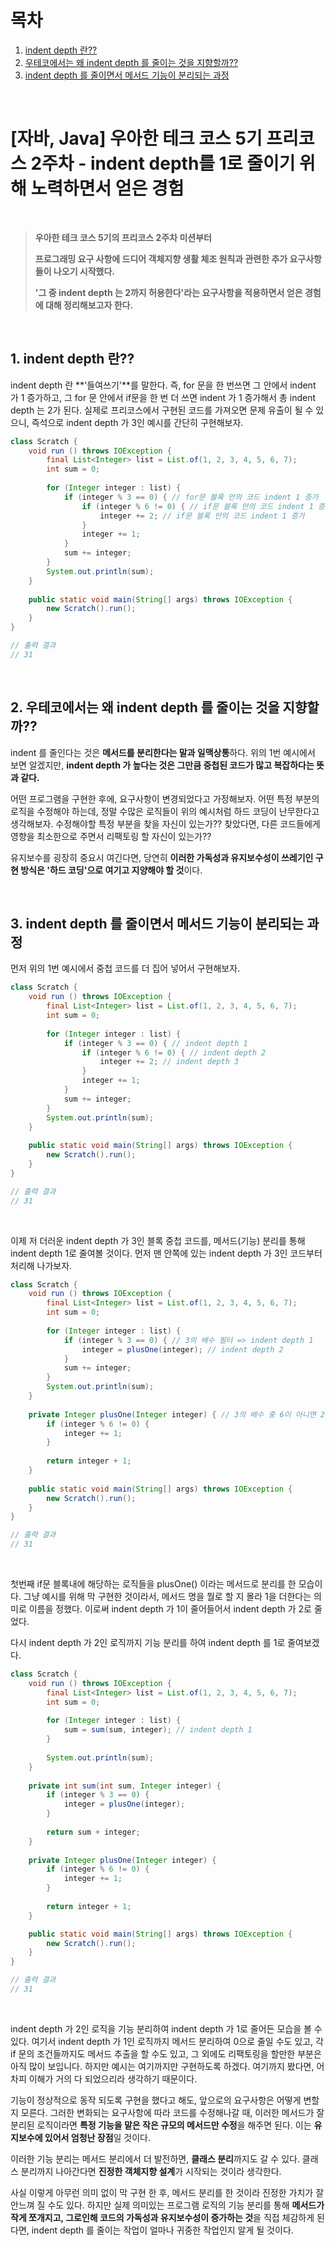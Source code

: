# 목차

1. [indent depth 란??](#1-indent-depth-란) <br/>
2. [우테코에서는 왜 indent depth 를 줄이는 것을 지향할까??](#2-우테코에서는-왜-indent-depth-를-줄이는-것을-지향할까) <br/>
3. [indent depth 를 줄이면서 메서드 기능이 분리되는 과정](#3-indent-depth-를-줄이면서-메서드-기능이-분리되는-과정) <br/>

<br/>

# [자바, Java] 우아한 테크 코스 5기 프리코스 2주차 - indent depth를 1로 줄이기 위해 노력하면서 얻은 경험

<br/>

> **우아한 테크 코스 5기의 프리코스 2주차 미션부터**
>
> **프로그래밍 요구 사항에 드디어 객체지향 생활 체조 원칙과 관련한 추가 요구사항들이 나오기 시작했다.**
>
> **'그 중 indent depth 는 2까지 허용한다'라는 요구사항을 적용하면서 얻은 경험에 대해 정리해보고자 한다.**

<br/>

## 1. indent depth 란??

indent depth 란 **'들여쓰기'**를 말한다. 즉, for 문을 한 번쓰면 그 안에서 indent 가 1 증가하고, 그 for 문 안에서 if문을 한 번 더 쓰면 indent 가 1 증가해서 총 indent depth 는 2가 된다. 실제로 프리코스에서 구현된 코드를 가져오면 문제 유출이 될 수 있으니, 즉석으로 indent depth 가 3인 예시를 간단히 구현해보자.

```java
class Scratch {
    void run () throws IOException {
        final List<Integer> list = List.of(1, 2, 3, 4, 5, 6, 7);
        int sum = 0;
        
        for (Integer integer : list) {
            if (integer % 3 == 0) { // for문 블록 안의 코드 indent 1 증가
                if (integer % 6 != 0) { // if문 블록 안의 코드 indent 1 증가
                    integer += 2; // if문 블록 안의 코드 indent 1 증가 		=> 총 indent depth 3
                }
                integer += 1;
            }
            sum += integer;
        }
        System.out.println(sum);
    }
    
    public static void main(String[] args) throws IOException {
        new Scratch().run();
    }
}

// 출력 결과
// 31
```

<br/>

## 2. 우테코에서는 왜 indent depth 를 줄이는 것을 지향할까??

indent 를 줄인다는 것은 **메서드를 분리한다는 말과 일맥상통**하다. 위의 1번 예시에서 보면 알겠지만, **indent depth 가 높다는 것은 그만큼 중첩된 코드가 많고 복잡하다는 뜻과 같다.**

어떤 프로그램을 구현한 후에, 요구사항이 변경되었다고 가정해보자. 어떤 특정 부분의 로직을 수정해야 하는데, 정말 수많은 로직들이 위의 예시처럼 하드 코딩이 난무한다고 생각해보자. 수정해야할 특정 부분을 찾을 자신이 있는가?? 찾았다면, 다른 코드들에게 영향을 최소한으로 주면서 리팩토링 할 자신이 있는가??

유지보수를 굉장히 중요시 여긴다면, 당연히 **이러한 가독성과 유지보수성이 쓰레기인 구현 방식은 '하드 코딩'으로 여기고 지양해야 할 것**이다.

<br/>

## 3. indent depth 를 줄이면서 메서드 기능이 분리되는 과정

먼저 위의 1번 예시에서 중첩 코드를 더 집어 넣어서 구현해보자.

```java
class Scratch {
    void run () throws IOException {
        final List<Integer> list = List.of(1, 2, 3, 4, 5, 6, 7);
        int sum = 0;
        
        for (Integer integer : list) {
            if (integer % 3 == 0) { // indent depth 1
                if (integer % 6 != 0) { // indent depth 2
                    integer += 2; // indent depth 3
                }
                integer += 1;
            }
            sum += integer;
        }
        System.out.println(sum);
    }
    
    public static void main(String[] args) throws IOException {
        new Scratch().run();
    }
}

// 출력 결과
// 31
```

<br/>

이제 저 더러운 indent depth 가 3인 블록 중첩 코드를, 메서드(기능) 분리를 통해 indent depth 1로 줄여볼 것이다. 먼저 맨 안쪽에 있는 indent depth 가 3인 코드부터 처리해 나가보자.

```java
class Scratch {
    void run () throws IOException {
        final List<Integer> list = List.of(1, 2, 3, 4, 5, 6, 7);
        int sum = 0;
        
        for (Integer integer : list) {
            if (integer % 3 == 0) { // 3의 배수 필터 => indent depth 1
                integer = plusOne(integer); // indent depth 2
            }
            sum += integer;
        }
        System.out.println(sum);
    }
    
    private Integer plusOne(Integer integer) { // 3의 배수 중 6이 아니면 2, 6이면 1을 더한 값을 반환
        if (integer % 6 != 0) {
            integer += 1;
        }
        
        return integer + 1;
    }
    
    public static void main(String[] args) throws IOException {
        new Scratch().run();
    }
}

// 출력 결과
// 31
```

<br/>

첫번째 if문 블록내에 해당하는 로직들을 plusOne() 이라는 메서드로 분리를 한 모습이다. 그냥 예시를 위해 막 구현한 것이라서, 메서드 명을 뭘로 할 지 몰라 1을 더한다는 의미로 이름을 정했다. 이로써 indent depth 가 1이 줄어들어서 indent depth 가 2로 줄었다.

다시 indent depth 가 2인 로직까지 기능 분리를 하여 indent depth 를 1로 줄여보겠다. 

```java
class Scratch {
    void run () throws IOException {
        final List<Integer> list = List.of(1, 2, 3, 4, 5, 6, 7);
        int sum = 0;
        
        for (Integer integer : list) {
            sum = sum(sum, integer); // indent depth 1
        }
    
        System.out.println(sum);
    }
    
    private int sum(int sum, Integer integer) {
        if (integer % 3 == 0) {
            integer = plusOne(integer);
        }
        
        return sum + integer;
    }
    
    private Integer plusOne(Integer integer) {
        if (integer % 6 != 0) {
            integer += 1;
        }
        
        return integer + 1;
    }

    public static void main(String[] args) throws IOException {
        new Scratch().run();
    }
}

// 출력 결과
// 31
```

<br/>

indent depth 가 2인 로직을 기능 분리하여 indent depth 가 1로 줄어든 모습을 볼 수 있다. 여기서 indent depth 가 1인 로직까지 메서드 분리하여 0으로 줄일 수도 있고, 각 if 문의 조건들까지도 메서드 추출을 할 수도 있고, 그 외에도 리팩토링을 할만한 부분은 아직 많이 보입니다. 하지만 예시는 여기까지만 구현하도록 하겠다. 여기까지 봤다면, 어차피 이해가 거의 다 되었으리라 생각하기 때문이다.

기능이 정상적으로 동작 되도록 구현을 했다고 해도, 앞으로의 요구사항은 어떻게 변할 지 모른다. 그러한 변화되는 요구사항에 따라 코드를 수정해나갈 때, 이러한 메서드가 잘 분리된 로직이라면 **특정 기능을 맡은 작은 규모의 메서드만 수정**을 해주면 된다. 이는 **유지보수에 있어서 엄청난 장점**일 것이다.

이러한 기능 분리는 메서드 분리에서 더 발전하면, **클래스 분리**까지도 갈 수 있다. 클래스 분리까지 나아간다면 **진정한 객체지향 설계**가 시작되는 것이라 생각한다.

사실 이렇게 아무런 의미 없이 막 구현 한 후, 메서드 분리를 한 것이라 진정한 가치가 잘 안느껴 질 수도 있다. 하지만 실제 의미있는 프로그램 로직의 기능 분리를 통해 **메서드가 작게 쪼개지고, 그로인해 코드의 가독성과 유지보수성이 증가하는 것**을 직접 체감하게 된다면, indent depth 를 줄이는 작업이 얼마나 귀중한 작업인지 알게 될 것이다.